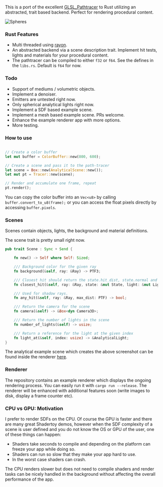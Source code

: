 This is a port of the excellent [GLSL_Pathtracer](https://github.com/knightcrawler25/GLSL-PathTracer) to Rust utilizing an abstracted, trait based backend. Perfect for rendering procedural content.

![Spheres](https://github.com/markusmoenig/rust-pathtracer/tree/master/renderer/images/spheres.png)

### Rust Features

* Multi threaded using [rayon](https://github.com/rayon-rs/rayon).
* An abstracted backend via a scene description trait. Implement hit tests, lights and materials for your procedural content.
* The pathtracer can be compiled to either ```f32``` or ```f64```. See the defines in the ```libs.rs```. Default is ```f64``` for now.

### Todo

* Support of mediums / volumetric objects.
* Implement a denoiser.
* Emitters are untested right now.
* Only spherical analytical lights right now.
* Implement a SDF based example scene.
* Implement a mesh based example scene. PRs welcome.
* Enhance the example renderer app with more options.
* More testing.

### How to use

```rust

// Create a color buffer
let mut buffer = ColorBuffer::new(800, 600);

// Create a scene and pass it to the path-tracer
let scene = Box::new(AnalyticalScene::new());
let mut pt = Tracer::new(scene);

// Render and accumulate one frame, repeat
pt.render();
```

You can copy the color buffer into an ```Vec<u8>``` by calling ```     buffer.convert_to_u8(frame);``` or you can access the float pixels directly by accessing ```buffer.pixels```.

### Scenes

Scenes contain objects, lights, the background and material definitions.

The scene trait is pretty small right now.

```rust
pub trait Scene : Sync + Send {

    fn new() -> Self where Self: Sized;

    /// Background color for the given ray
    fn background(&self, ray: &Ray) -> PTF3;

    /// Closest hit should return the state.hit_dist, state.normal and fill out the state.material as needed
    fn closest_hit(&self, ray: &Ray, state: &mut State, light: &mut LightSampleRec) -> bool;

    /// Used for shadow rays.
    fn any_hit(&self, ray: &Ray, max_dist: PTF) -> bool;

    /// Return the camera for the scene
    fn camera(&self) -> &Box<dyn Camera3D>;

    /// Return the number of lights in the scene
    fn number_of_lights(&self) -> usize;

    /// Return a reference for the light at the given index
    fn light_at(&self, index: usize) -> &AnalyticalLight;
}
```

The analytical example scene which creates the above screenshot can be found inside the renderer [here](https://github.com/markusmoenig/rust-pathtracer/blob/master/renderer/src/analytical.rs).

### Renderer

The repository contains an example renderer which displays the ongoing rendering process. You can easily run it with ```cargo run --release```. The renderer will be enhanced with additional features soon (write images to disk, display a frame counter etc).

### CPU vs GPU: Motivation

I prefer to render SDFs on the CPU. Of course the GPU is faster and there are many great Shadertoy demos, however when the SDF complexity of a scene is user defined and you do not know the OS or GPU of the user, one of these things can happen:

* Shaders take seconds to compile and depending on the platform can freeze your app while doing so.
* Shaders can run so slow that they make your app hard to use.
* In the worst case shaders can crash.

The CPU renders slower but does not need to compile shaders and render tasks can be nicely handled in the background without affecting the overall performance of the app.
